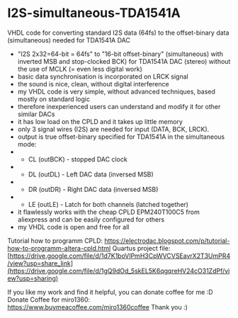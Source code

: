 # I2S-simultaneous-TDA1541A
VHDL code for converting standard I2S data (64fs) to the offset-binary data (simultaneous) needed for TDA1541A DAC

- "I2S 2x32=64-bit = 64fs" to "16-bit offset-binary" (simultaneous) with inverted MSB and stop-clocked BCK) for TDA1541A DAC (stereo) without the use of MCLK (= even less digital work)
- basic data synchronisation is incorporated on LRCK signal
- the sound is nice, clean, without digital interference
- my VHDL code is very simple, without advanced techniques, based mostly on standard logic
- therefore inexperienced users can understand and modify it for other similar DACs
- it has low load on the CPLD and it takes up little memory
- only 3 signal wires (I2S) are needed for input (DATA, BCK, LRCK).
- output is true offset-binary specified for TDA1541A in the simultaneous mode: 
- - CL (outBCK) - stopped DAC clock 
- - DL (outDL) - Left DAC data (inversed MSB) 
- - DR (outDR) - Right DAC data (inversed MSB) 
- - LE (outLE) - Latch for both channels (latched together)
- it flawlessly works with the cheap CPLD EPM240T100C5 from aliexpress and can be easily configured for others
- my VHDL code is open and free for all

Tutorial how to programm CPLD: https://electrodac.blogspot.com/p/tutorial-how-to-programm-altera-cpld.html 
Quartus project file: [https://drive.google.com/file/d/1d7K1boVlPmH3CpWVCVSEavrX2T3UmPR4/view?usp=share_link](https://drive.google.com/file/d/1gQ9dOd_5skEL5K6qgqreHV24cO31ZdPf/view?usp=sharing)

If you like my work and find it helpful, you can donate coffee for me :D Donate Coffee for miro1360: https://www.buymeacoffee.com/miro1360coffee Thank you :)
